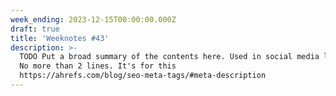 ```yaml
---
week_ending: 2023-12-15T00:00:00.000Z
draft: true
title: 'Weeknotes #43'
description: >-
  TODO Put a broad summary of the contents here. Used in social media links etc.
  No more than 2 lines. It's for this
  https://ahrefs.com/blog/seo-meta-tags/#meta-description
---
```


